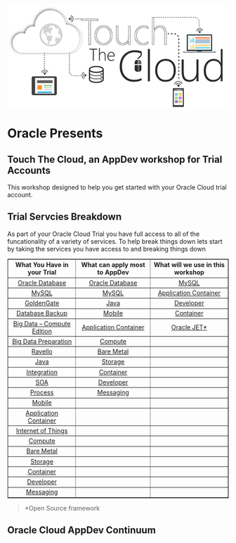 ![](images/home/cloud-touch.png)
# Oracle Presents
## Touch The Cloud, an AppDev workshop for Trial Accounts 
This workshop designed to help you get started with your Oracle Cloud trial account.
    
## Trial Servcies Breakdown
As part of your Oracle Cloud Trial you have full access to all of the funcationality of a variety of services. To help break things down lets start by taking the services you have access to and breaking things down

<table width="100%" border="1">
    <tr>
        <th>What You Have in your Trial</th>
        <th>What can apply most to AppDev</th>
        <th>What will we use in this workshop</th>
    </tr>
    <tr>
        <td align="center"><a href="https://cloud.oracle.com/database" target="_blank">Oracle Database</a></td>
        <td align="center"><a href="https://cloud.oracle.com/database" target="_blank">Oracle Database</a></td>
        <td align="center"><a href="https://cloud.oracle.com/mysql" target="_blank">MySQL</a></td>
    </tr>
    <tr>
        <td align="center"><a href="https://cloud.oracle.com/mysql" target="_blank">MySQL</a></td>
        <td align="center"><a href="https://cloud.oracle.com/mysql" target="_blank">MySQL</a></td>
        <td align="center"><a href="https://cloud.oracle.com/application-container-cloud" target="_blank">Application Container</a></td>
    </tr>
    <tr>
        <td align="center"><a href="https://cloud.oracle.com/goldengate" target="_blank">GoldenGate</a></td>
        <td align="center"><a href="https://cloud.oracle.com/java" target="_blank">Java</a></td>
        <td align="center"><a href="https://cloud.oracle.com/developer-service" target="_blank">Developer</a></td>
    </tr>
    <tr>
        <td align="center"><a href="https://cloud.oracle.com/database-backup" target="_blank">Database Backup</a></td>
        <td align="center"><a href="https://cloud.oracle.com/mobile" target="_blank">Mobile</a></td>
        <td align="center"><a href="https://cloud.oracle.com/container" target="_blank">Container</a></td>
    </tr>
    <tr>
        <td align="center"><a href="https://cloud.oracle.com/big-data-compute-edition" target="_blank">Big Data – Compute Edition</a></td>
        <td align="center"><a href="https://cloud.oracle.com/application-container-cloud" target="_blank">Application Container</a></td>
        <td align="center"><a href="http://www.oracle.com/webfolder/technetwork/jet/index.html" target="_blank">Oracle JET*</a></td>
    </tr>
    <tr>
        <td align="center"><a href="https://cloud.oracle.com/big-data-preparation" target="_blank">Big Data Preparation</a></td>
        <td align="center"><a href="https://cloud.oracle.com/compute" target="_blank">Compute</a></td>
        <td align="center"></td>
    </tr>
    <tr>
        <td align="center"><a href="https://cloud.oracle.com/ravello" target="_blank">Ravello</a></td>
        <td align="center"><a href="https://cloud.oracle.com/bare-metal" target="_blank">Bare Metal</a></td>
        <td align="center"></td>
    </tr>
    <tr>
        <td align="center"><a href="https://cloud.oracle.com/java" target="_blank">Java</a></td>
        <td align="center"><a href="https://cloud.oracle.com/storage" target="_blank">Storage</a></td>
        <td align="center"></td>
    </tr>
    <tr>
        <td align="center"><a href="https://cloud.oracle.com/integration" target="_blank">Integration</a></td>
        <td align="center"><a href="https://cloud.oracle.com/container" target="_blank">Container</a></td>
        <td align="center"></td>
    </tr>
    <tr>
        <td align="center"><a href="https://cloud.oracle.com/soa" target="_blank">SOA</a></td>
        <td align="center"><a href="https://cloud.oracle.com/developer-service" target="_blank">Developer</a></td>
        <td align="center"></td>
    </tr>
    <tr>
        <td align="center"><a href="https://cloud.oracle.com/process" target="_blank">Process</a></td>
        <td align="center"><a href="https://cloud.oracle.com/messaging" target="_blank">Messaging</a></td>
        <td align="center"></td>
    </tr>
    <tr>
        <td align="center"><a href="https://cloud.oracle.com/mobile" target="_blank">Mobile</a></td>
        <td align="center"></td>
        <td align="center"></td>
    </tr>
    <tr>
        <td align="center"><a href="https://cloud.oracle.com/application-container-cloud" target="_blank">Application Container</a></td>
        <td align="center"></td>
        <td align="center"></td>
    </tr>
    <tr>
        <td align="center"><a href="https://cloud.oracle.com/iot" target="_blank">Internet of Things</a></td>
        <td align="center"></td>
        <td align="center"></td>
    </tr>
    <tr>
        <td align="center"><a href="https://cloud.oracle.com/compute" target="_blank">Compute</a></td>
        <td align="center"></td>
        <td align="center"></td>
    </tr>
    <tr>
        <td align="center"><a href="https://cloud.oracle.com/bare-metal" target="_blank">Bare Metal</a></td>
        <td align="center"></td>
        <td align="center"></td>
    </tr>
    <tr>
        <td align="center"><a href="https://cloud.oracle.com/storage" target="_blank">Storage</a></td>
        <td align="center"></td>
        <td align="center"></td>
    </tr>
    <tr>
        <td align="center"><a href="https://cloud.oracle.com/container" target="_blank">Container</a></td>
        <td align="center"></td>
        <td align="center"></td>
    </tr>
    <tr>
        <td align="center"><a href="https://cloud.oracle.com/developer-service" target="_blank">Developer</a></td>
        <td align="center"></td>
        <td align="center"></td>
    </tr>
    <tr>
        <td align="center"><a href="https://cloud.oracle.com/messaging" target="_blank">Messaging</a></td>
        <td align="center"></td>
        <td align="center"></td>
    </tr>
</table>
 
> *Open Source framework 

## Oracle Cloud AppDev Continuum


